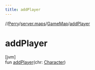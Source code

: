```yaml
---
title: addPlayer
---
```

//[Perry](../../../index.html)/[server.maps](../index.html)/[GameMap](index.html)/[addPlayer](add-player.html)



# addPlayer



[jvm]\
fun [addPlayer](add-player.html)(chr: [Character](../../client/-character/index.html))




